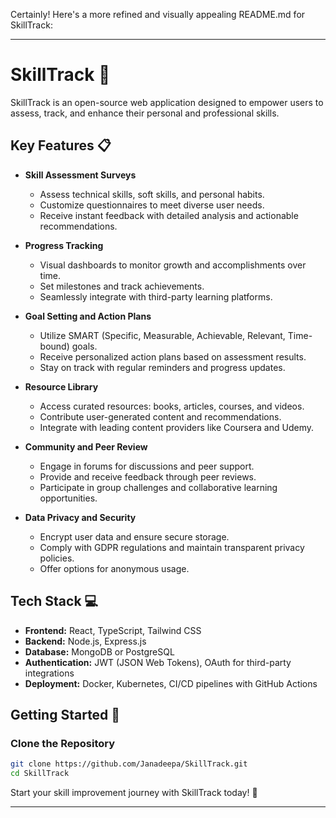 Certainly! Here's a more refined and visually appealing README.md for SkillTrack:

---

# SkillTrack 🚀

SkillTrack is an open-source web application designed to empower users to assess, track, and enhance their personal and professional skills.

## Key Features 📋

- **Skill Assessment Surveys**
  - Assess technical skills, soft skills, and personal habits.
  - Customize questionnaires to meet diverse user needs.
  - Receive instant feedback with detailed analysis and actionable recommendations.

- **Progress Tracking**
  - Visual dashboards to monitor growth and accomplishments over time.
  - Set milestones and track achievements.
  - Seamlessly integrate with third-party learning platforms.

- **Goal Setting and Action Plans**
  - Utilize SMART (Specific, Measurable, Achievable, Relevant, Time-bound) goals.
  - Receive personalized action plans based on assessment results.
  - Stay on track with regular reminders and progress updates.

- **Resource Library**
  - Access curated resources: books, articles, courses, and videos.
  - Contribute user-generated content and recommendations.
  - Integrate with leading content providers like Coursera and Udemy.

- **Community and Peer Review**
  - Engage in forums for discussions and peer support.
  - Provide and receive feedback through peer reviews.
  - Participate in group challenges and collaborative learning opportunities.

- **Data Privacy and Security**
  - Encrypt user data and ensure secure storage.
  - Comply with GDPR regulations and maintain transparent privacy policies.
  - Offer options for anonymous usage.

## Tech Stack 💻

- **Frontend:** React, TypeScript, Tailwind CSS
- **Backend:** Node.js, Express.js
- **Database:** MongoDB or PostgreSQL
- **Authentication:** JWT (JSON Web Tokens), OAuth for third-party integrations
- **Deployment:** Docker, Kubernetes, CI/CD pipelines with GitHub Actions

## Getting Started 🚀

### Clone the Repository
```sh
git clone https://github.com/Janadeepa/SkillTrack.git
cd SkillTrack
```

Start your skill improvement journey with SkillTrack today! 🌟

---
